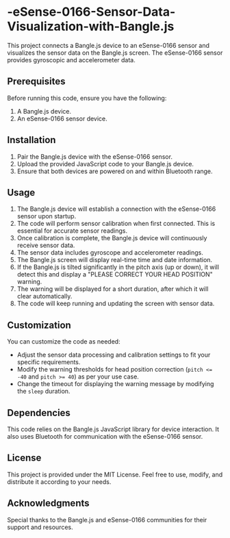 # -eSense-0166-Sensor-Data-Visualization-with-Bangle.js

This project connects a Bangle.js device to an eSense-0166 sensor and visualizes the sensor data on the Bangle.js screen. The eSense-0166 sensor provides gyroscopic and accelerometer data.

## Prerequisites

Before running this code, ensure you have the following:

1. A Bangle.js device.
2. An eSense-0166 sensor device.

## Installation

1. Pair the Bangle.js device with the eSense-0166 sensor.
2. Upload the provided JavaScript code to your Bangle.js device.
3. Ensure that both devices are powered on and within Bluetooth range.

## Usage

1. The Bangle.js device will establish a connection with the eSense-0166 sensor upon startup.
2. The code will perform sensor calibration when first connected. This is essential for accurate sensor readings.
3. Once calibration is complete, the Bangle.js device will continuously receive sensor data.
4. The sensor data includes gyroscope and accelerometer readings.
5. The Bangle.js screen will display real-time time and date information.
6. If the Bangle.js is tilted significantly in the pitch axis (up or down), it will detect this and display a "PLEASE CORRECT YOUR HEAD POSITION" warning.
7. The warning will be displayed for a short duration, after which it will clear automatically.
8. The code will keep running and updating the screen with sensor data.

## Customization

You can customize the code as needed:

- Adjust the sensor data processing and calibration settings to fit your specific requirements.
- Modify the warning thresholds for head position correction (`pitch <= -40` and `pitch >= 40`) as per your use case.
- Change the timeout for displaying the warning message by modifying the `sleep` duration.

## Dependencies

This code relies on the Bangle.js JavaScript library for device interaction. It also uses Bluetooth for communication with the eSense-0166 sensor.

## License

This project is provided under the MIT License. Feel free to use, modify, and distribute it according to your needs.

## Acknowledgments

Special thanks to the Bangle.js and eSense-0166 communities for their support and resources.
